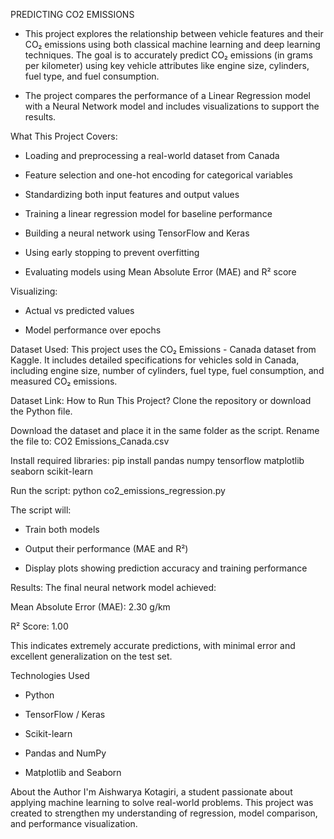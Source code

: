 PREDICTING CO2 EMISSIONS
* This project explores the relationship between vehicle features and their CO₂ emissions using both classical machine learning and deep learning techniques. The goal is to accurately predict CO₂ emissions (in grams per kilometer) using key vehicle attributes like engine size, cylinders, fuel type, and fuel consumption.

* The project compares the performance of a Linear Regression model with a Neural Network model and includes visualizations to support the results.

What This Project Covers:
  - Loading and preprocessing a real-world dataset from Canada

  - Feature selection and one-hot encoding for categorical variables

  - Standardizing both input features and output values

  - Training a linear regression model for baseline performance

  - Building a neural network using TensorFlow and Keras

  - Using early stopping to prevent overfitting

  - Evaluating models using Mean Absolute Error (MAE) and R² score

Visualizing:

  - Actual vs predicted values

  - Model performance over epochs

Dataset Used:
This project uses the CO₂ Emissions - Canada dataset from Kaggle. It includes detailed specifications for vehicles sold in Canada, including engine size, number of cylinders, fuel type, fuel consumption, and measured CO₂ emissions.

Dataset Link:
How to Run This Project?
Clone the repository or download the Python file.

Download the dataset and place it in the same folder as the script. Rename the file to:
CO2 Emissions_Canada.csv

Install required libraries:
pip install pandas numpy tensorflow matplotlib seaborn scikit-learn

Run the script:
python co2_emissions_regression.py

The script will:
  - Train both models

  - Output their performance (MAE and R²)

  - Display plots showing prediction accuracy and training performance

Results:
The final neural network model achieved:

  Mean Absolute Error (MAE): 2.30 g/km

  R² Score: 1.00

This indicates extremely accurate predictions, with minimal error and excellent generalization on the test set.

Technologies Used
  - Python

  - TensorFlow / Keras

  - Scikit-learn

  - Pandas and NumPy

  - Matplotlib and Seaborn

About the Author
I'm Aishwarya Kotagiri, a student passionate about applying machine learning to solve real-world problems. This project was created to strengthen my understanding of regression, model comparison, and performance visualization.
